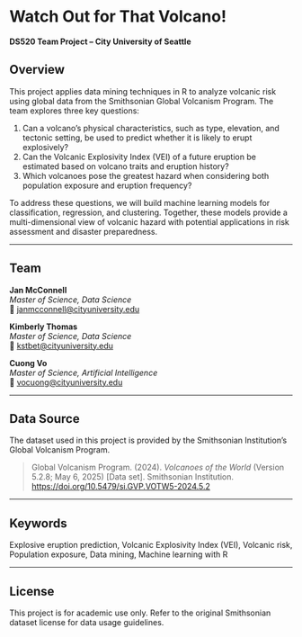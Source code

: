 # Watch Out for That Volcano!

**DS520 Team Project – City University of Seattle**

## Overview

This project applies data mining techniques in R to analyze volcanic risk using global data from the Smithsonian Global Volcanism Program. The team explores three key questions:

1. Can a volcano’s physical characteristics, such as type, elevation, and tectonic setting, be used to predict whether it is likely to erupt explosively?  
2. Can the Volcanic Explosivity Index (VEI) of a future eruption be estimated based on volcano traits and eruption history?  
3. Which volcanoes pose the greatest hazard when considering both population exposure and eruption frequency?

To address these questions, we will build machine learning models for classification, regression, and clustering. Together, these models provide a multi-dimensional view of volcanic hazard with potential applications in risk assessment and disaster preparedness.

---

## Team

**Jan McConnell**  
_Master of Science, Data Science_  
📧 janmcconnell@cityuniversity.edu  

**Kimberly Thomas**  
_Master of Science, Data Science_  
📧 kstbet@cityuniversity.edu  

**Cuong Vo**  
_Master of Science, Artificial Intelligence_  
📧 vocuong@cityuniversity.edu  

---

## Data Source

The dataset used in this project is provided by the Smithsonian Institution’s Global Volcanism Program.

> Global Volcanism Program. (2024). *Volcanoes of the World* (Version 5.2.8; May 6, 2025) [Data set]. Smithsonian Institution. https://doi.org/10.5479/si.GVP.VOTW5-2024.5.2

---

## Keywords

Explosive eruption prediction, Volcanic Explosivity Index (VEI), Volcanic risk, Population exposure, Data mining, Machine learning with R

---

## License

This project is for academic use only. Refer to the original Smithsonian dataset license for data usage guidelines.
